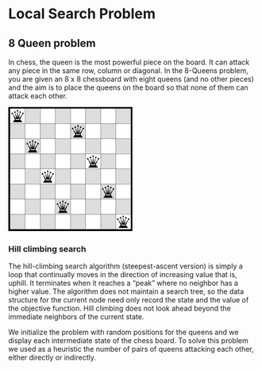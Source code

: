 # Local Search Problem

## 8 Queen problem

In chess, the queen is the most powerful piece on the board. It can attack any piece in the same row, column or diagonal. In the 8-Queens problem, you are given an 8 x 8 chessboard with eight queens (and no other pieces) and the aim is to place the queens on the board so that none of them can attack each other. 

![8 queens](imgs/8-queens-config.png)

### Hill climbing search

The hill-climbing search algorithm (steepest-ascent version) is simply a loop that continually moves in the direction of increasing value that is, uphill. It terminates when it reaches a “peak” where no neighbor has a higher value. The algorithm does not maintain a search tree, so the data structure for the current node need only record the state and the value of the objective function. Hill climbing does not look ahead beyond the immediate neighbors of the current state. 

We initialize the problem with random positions for the queens and we display each intermediate state of the chess board. To solve this problem we used as a heuristic the number of pairs of queens attacking each other, either directly or indirectly. 
